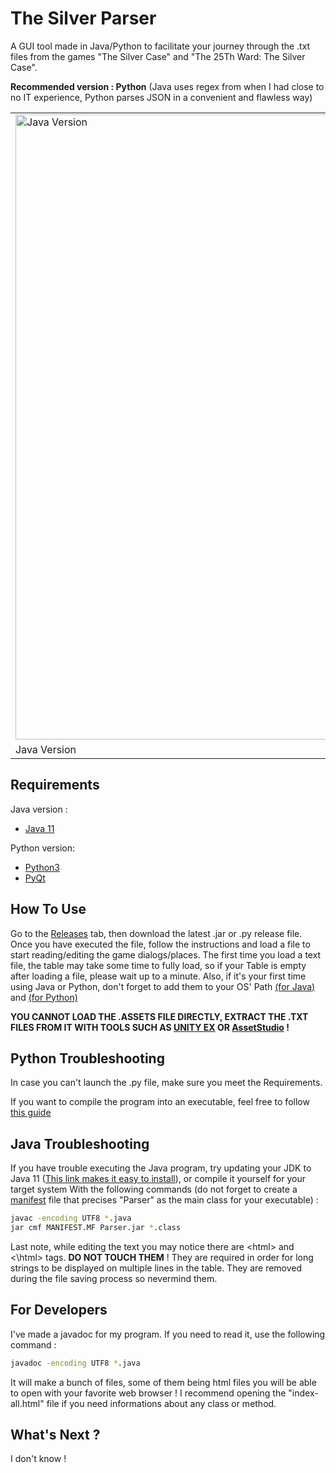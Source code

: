 # The Silver Parser



A GUI tool made in Java/Python to facilitate your journey through the .txt files from the games "The Silver Case" and "The 25Th Ward: The Silver Case".

**Recommended version : Python** (Java uses regex from when I had close to no IT experience,  Python parses JSON in a convenient and flawless way)

<table>
<tr>
<td><img src="https://i.imgur.com/qEYwyEo.png" alt="Java Version"  width="1000"/> </td>
<td><img src="https://i.imgur.com/lAc9HJO.png"alt="Python Version" width="1000" /> </td>
</tr>
<tr>
	<td>Java Version </td>
	<td>Python Version </td>
</tr>	
</table>

## Requirements

Java version : 

- [Java 11](https://ninite.com/adoptjavax11/)

Python version: 

- [Python3](https://www.python.org/downloads/)
- [PyQt](https://pypi.org/project/PyQt5/)


## How To Use

Go to the [Releases](https://github.com/Sakimotor/The-Silver-Parser/releases) tab, then download the latest .jar or .py release file.
Once you have executed the file, follow the instructions and load a file to start reading/editing the game dialogs/places. The first time you load a text file, the table may take some time to fully load, so if your Table is empty after loading a file, please wait up to a minute. Also, if it's your first time using Java or Python, don't forget to add them to your OS' Path [(for Java)](https://help.talend.com/reader/nvbM6kBZltEAlPPDszEwUA/mTSf7z1s7egd5xs6r_vhDw) and [(for Python)](https://datatofish.com/add-python-to-windows-path/)

**YOU CANNOT LOAD THE .ASSETS FILE DIRECTLY, EXTRACT THE .TXT FILES FROM IT WITH TOOLS SUCH AS [UNITY EX](https://forum.zoneofgames.ru/topic/36240-unityex/) OR [AssetStudio](https://github.com/Perfare/AssetStudio) !**


## Python Troubleshooting

In case you can't launch the .py file, make sure you meet the Requirements.

If you want to compile the program into an executable, feel free to follow [this guide](https://github.com/mherrmann/fbs-tutorial)

## Java Troubleshooting

If you have trouble executing the Java program, try updating your JDK to Java 11 ([This link makes it easy to install](https://ninite.com/adoptjavax11/)), or compile it yourself for your target system With the following commands (do not forget to create a [manifest](https://docs.oracle.com/javase/tutorial/deployment/jar/manifestindex.html) file that precises "Parser" as the main class for your executable) :

```bash
javac -encoding UTF8 *.java
jar cmf MANIFEST.MF Parser.jar *.class
```

Last note, while editing the text you may notice there are &lt;html&gt; and &lt;\\html&gt; tags. **DO NOT TOUCH THEM** ! They are required in order for long strings to be displayed on multiple lines in the table. They are removed during the file saving process so nevermind them.

## For Developers

I've made a javadoc for my program. If you need to read it, use the following command :

```bash
javadoc -encoding UTF8 *.java
```

It will make a bunch of files, some of them being html files you will be able to open with your favorite web browser ! I recommend opening the "index-all.html" file if you need informations about any class or method.



## What's Next ?

I don't know !